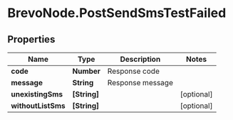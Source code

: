 # BrevoNode.PostSendSmsTestFailed

## Properties
Name | Type | Description | Notes
------------ | ------------- | ------------- | -------------
**code** | **Number** | Response code | 
**message** | **String** | Response message | 
**unexistingSms** | **[String]** |  | [optional] 
**withoutListSms** | **[String]** |  | [optional] 


